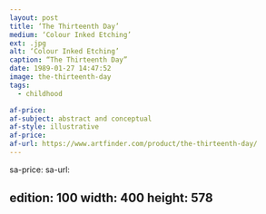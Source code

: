 ```yaml
---
layout: post
title: ‘The Thirteenth Day’
medium: ‘Colour Inked Etching’
ext: .jpg
alt: ‘Colour Inked Etching’
caption: “The Thirteenth Day”
date: 1989-01-27 14:47:52
image: the-thirteenth-day
tags:
  - childhood

af-price:
af-subject: abstract and conceptual
af-style: illustrative
af-price:
af-url: https://www.artfinder.com/product/the-thirteenth-day/
---
```



sa-price:
sa-url:

edition: 100
width: 400
height: 578
---


